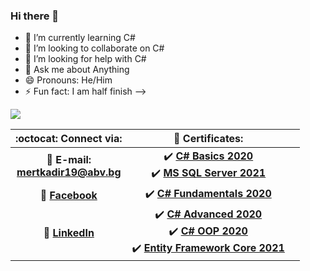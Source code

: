 ### Hi there 👋


- 🌱 I’m currently learning C#
- 👯 I’m looking to collaborate on C#
- 🤔 I’m looking for help with C#
- 💬 Ask me about Anything
- 😄 Pronouns: He/Him
- ⚡ Fun fact: I am half finish
-->

<img src="https://github-readme-stats.vercel.app/api?username=iampawan&&show_icons=true&title_color=ffffff&icon_color=bb2acf&text_color=daf7dc&bg_color=151515">

<!-- Table of content -->
| :octocat: Connect via: | :scroll: Certificates: | |
| :-: | :-: | :-: |
| :e-mail: **E-mail:**<br/>**mertkadir19@abv.bg**| :heavy_check_mark: [**C# Basics 2020**](https://softuni.bg/certificates/details/77128/f0728ef0)<br/> :heavy_check_mark: [**MS SQL Server 2021**](https://softuni.bg/certificates/details/97889/3630fd88) |
| :blue_book: [**Facebook**](https://www.facebook.com/mert.tuncay.37)| :heavy_check_mark: [**C# Fundamentals 2020**](https://softuni.bg/certificates/details/86105/d930bbfc)| |
| 💼 [**LinkedIn**](https://www.linkedin.com/in/mert-kadir-050a26206/)| :heavy_check_mark: [**C# Advanced 2020**](https://softuni.bg/certificates/details/90404/88e2b683)<br/>:heavy_check_mark: [**C# OOP 2020**](https://softuni.bg/certificates/details/95826/de1096a1)<br/>:heavy_check_mark: [**Entity Framework Core 2021**](https://softuni.bg/certificates/details/102640/440483e6)
